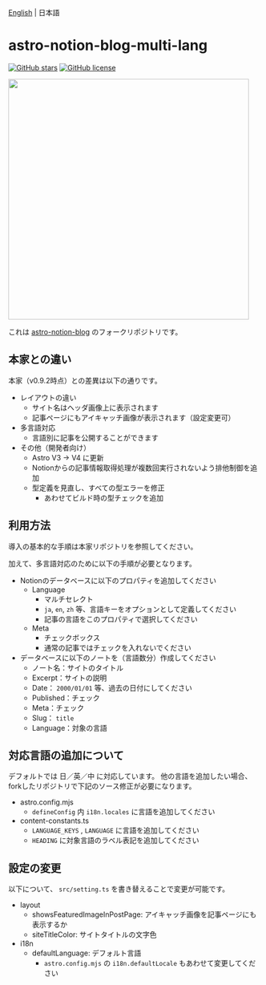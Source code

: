 [English](README.md) | 日本語

# astro-notion-blog-multi-lang

[![GitHub stars](https://img.shields.io/github/stars/oika/astro-notion-blog-multi-lang)](https://github.com/oika/astro-notion-blog-multi-lang/stargazers)
[![GitHub license](https://img.shields.io/github/license/oika/astro-notion-blog-multi-lang)](https://github.com/oika/astro-notion-blog-multi-lang/blob/main/LICENSE)

<img src="https://user-images.githubusercontent.com/1063435/213838069-c9654c32-ec9b-4e82-a3b5-2acbd665b16a.png" width="480">

これは [astro-notion-blog](https://github.com/otoyo/astro-notion-blog) のフォークリポジトリです。

## 本家との違い

本家（v0.9.2時点）との差異は以下の通りです。

* レイアウトの違い
   * サイト名はヘッダ画像上に表示されます
   * 記事ページにもアイキャッチ画像が表示されます（設定変更可）
* 多言語対応
   * 言語別に記事を公開することができます
* その他（開発者向け）
   * Astro V3 -> V4 に更新
   * Notionからの記事情報取得処理が複数回実行されないよう排他制御を追加
   * 型定義を見直し、すべての型エラーを修正
      * あわせてビルド時の型チェックを追加

## 利用方法

導入の基本的な手順は本家リポジトリを参照してください。

加えて、多言語対応のために以下の手順が必要となります。

* Notionのデータベースに以下のプロパティを追加してください
   * Language
      * マルチセレクト
      * `ja`, `en`, `zh` 等、言語キーをオプションとして定義してください
      * 記事の言語をこのプロパティで選択してください
   * Meta
      * チェックボックス
      * 通常の記事ではチェックを入れないでください
* データベースに以下のノートを（言語数分）作成してください
   * ノート名：サイトのタイトル
   * Excerpt：サイトの説明
   * Date： `2000/01/01` 等、過去の日付にしてください
   * Published：チェック
   * Meta：チェック
   * Slug： `title` 
   * Language：対象の言語

## 対応言語の追加について

デフォルトでは 日／英／中 に対応しています。
他の言語を追加したい場合、forkしたリポジトリで下記のソース修正が必要になります。

* astro.config.mjs
   * `defineConfig` 内 `i18n.locales` に言語を追加してください
* content-constants.ts
   * `LANGUAGE_KEYS` , `LANGUAGE` に言語を追加してください
   *  `HEADING` に対象言語のラベル表記を追加してください

## 設定の変更

以下について、 `src/setting.ts` を書き替えることで変更が可能です。

* layout
   * showsFeaturedImageInPostPage: アイキャッチ画像を記事ページにも表示するか
   * siteTitleColor: サイトタイトルの文字色
* i18n
   * defaultLanguage: デフォルト言語
      * `astro.config.mjs` の `i18n.defaultLocale` もあわせて変更してください